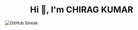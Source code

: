 
<h1 align="center">Hi 👋, I'm CHIRAG KUMAR</h1>
<a><img src="https://streak-stats.demolab.com?user=ichiragkumar&theme=vue" alt="GitHub Streak" /></a>

